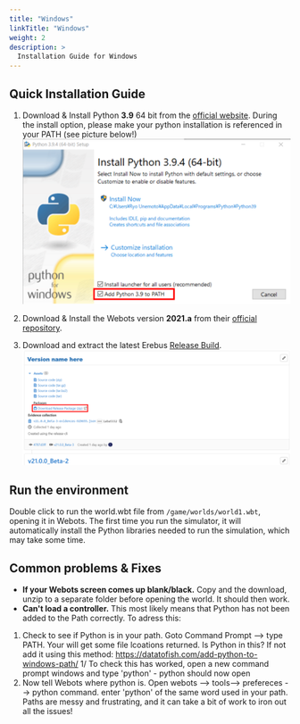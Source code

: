 ```yaml
---
title: "Windows"
linkTitle: "Windows"
weight: 2
description: >
  Installation Guide for Windows
---
```


## Quick Installation Guide
1. Download & Install Python **3.9** 64 bit from the [official website](https://www.python.org/ftp/python/3.9.4/python-3.9.4-amd64.exe). During the install option, please make your python installation is referenced in your PATH (see picture below!)
![](python-path.png)

1. Download & Install the Webots version **2021.a** from their [official repository](https://github.com/cyberbotics/webots/releases/download/R2021a/webots-R2021a_setup.exe).

1. Download and extract the latest Erebus [Release Build](https://gitlab.com/rcj-rescue-tc/erebus/erebus/-/releases).
![](download_erebus.png)


## Run the environment
Double click to run the world.wbt file from `/game/worlds/world1.wbt`, opening it in Webots.
The first time you run the simulator, it will automatically install the Python libraries needed to run the simulation, which may take some time.

## Common problems & Fixes
* **If your Webots screen comes up blank/black.** Copy and the download, unzip to a separate folder before opening the world. It should then work.
* **Can't load a controller.** This most likely means that Python has not been added to the Path correctly. To adress this:

1. Check to see if Python is in your path. Goto Command Prompt --> type PATH. Your will get some file lcoations returned. Is Python in this? If not add it using this method: https://datatofish.com/add-python-to-windows-path/
1/ To check this has worked, open a new command prompt windows and type 'python' - python should now open
1. Now tell Webots where python is. Open webots --> tools--> prefereces --> python command. enter 'python' of the same word used in your path.
Paths are messy and frustrating, and it can take a bit of work to iron out all the issues!

